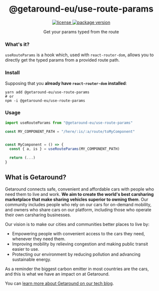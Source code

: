 <h1 align="center">@getaround-eu/use-route-params</h1>

<div align="center">
  <a href="https://github.com/drivy/use-route-params/blob/main/LICENSE.md">
    <img src="https://badgen.net/github/license/drivy/use-route-params.svg" alt="license" />
  </a>
  <a href="https://npmjs.com/package/drivy/use-route-params">
    <img src="https://badgen.net/npm/v/drivy/use-route-params" alt="package version" />
  </a>
</div>

<p align="center">Get your params typed from the route</p>

### What's it?

`useRouteParams` is a hook which, used with `react-router-dom`, allows you to directly get the typed params from a provided route path.

### Install

Supposing that you __already have `react-router-dom` installed__:

```shell
yarn add @getaround-eu/use-route-params
# or
npm -i @getaround-eu/use-route-params
```

### Usage

```typescript
import useRouteParams from "@getaround-eu/use-route-params"

const MY_COMPONENT_PATH = "/here/:is/:a/route/toMyComponent"


const MyComponent = () => {
  const { a, is } = useRouteParams(MY_COMPONENT_PATH)

  return (...)
}

```

## What is Getaround?

Getaround connects safe, convenient and affordable cars with people who need them to live and work. **We aim to create the world's best carsharing marketplace that make sharing vehicles superior to owning them**. Our community includes people who rely on our cars for on-demand mobility, and owners who share cars on our platform, including those who operate their own carsharing businesses.

Our vision is to make our cities and communities better places to live by:
- Empowering people with convenient access to the cars they need, whenever they need them.
- Improving mobility by relieving congestion and making public transit easier to use.
- Protecting our environment by reducing pollution and advancing sustainable energy.

As a reminder the biggest carbon emitter in most countries are the cars, and this is what we have an impact on at Getaround.

You can [learn more about Getaround on our tech blog](https://getaround.tech/about/).
